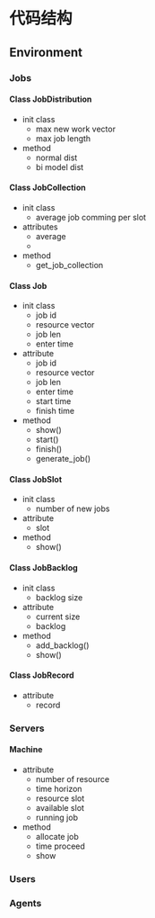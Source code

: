 
# 代码结构

## Environment

### Jobs

#### Class JobDistribution

- init class
  - max new work vector
  - max job length
- method
  - normal dist
  - bi model dist


#### Class JobCollection

- init class
  - average job comming per slot
- attributes
  - average
  - 
- method
  - get_job_collection

#### Class Job

- init class
  - job id
  - resource vector
  - job len
  - enter time
- attribute
  - job id
  - resource vector
  - job len
  - enter time
  - start time
  - finish time
- method
  - show()
  - start()
  - finish()
  - generate_job()

#### Class JobSlot

- init class
  - number of new jobs
- attribute
  - slot
- method
  - show()

#### Class JobBacklog

- init class
  - backlog size
- attribute
  - current size
  - backlog
- method
  - add_backlog()
  - show()

#### Class JobRecord

- attribute
  - record

### Servers

#### Machine

- attribute
  - number of resource
  - time horizon
  - resource slot
  - available slot
  - running job
- method
  - allocate job
  - time proceed
  - show
### Users

### Agents
